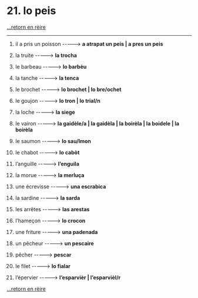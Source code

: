 # 21. lo peis

[...retorn en rèire](../sommaire.md)

---

1. il a pris un poisson -----> **a atrapat un peis | a pres un  peis**

2. la truite -----> **la trocha**

3. le barbeau -----> **lo barbèu**

4. la tanche -----> **la tenca**

5. le brochet -----> **lo brochet | lo bre/ochet**

6. le goujon -----> **lo tron | lo trial/n**

7. la loche -----> **la siege**

8. le vairon -----> **la gaidèle/a | la gaidèla | la boirèla | la boidele | la boirèla**

9. le saumon -----> **lo sau/lmon**

10. le chabot -----> **lo cabòt**

11. l’anguille -----> **l’enguila**

12. la morue -----> **la merluça**

13. une écrevisse -----> **una escrabica**

14. la sardine -----> **la sarda**

15. les arrêtes -----> **las arestas**

16. l’hameçon -----> **lo crocon**

17. une friture -----> **una padenada**

18. un pêcheur -----> **un pescaire**

19. pêcher -----> **pescar**

20. le filet -----> **lo fialar**

21. l’épervier -----> **l’esparvièr | l’esparvièl/r**

[...retorn en rèire](../sommaire.md)
